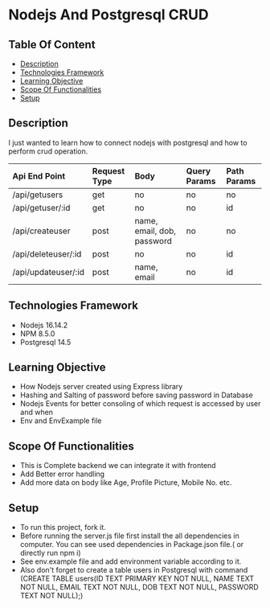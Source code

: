 # Nodejs And Postgresql CRUD

## Table Of Content
  - [Description](#description)
  - [Technologies Framework](#technologies-framework)
  - [Learning Objective](#learning-objective)
  - [Scope Of Functionalities](#scope-of-functionalities)
  - [Setup](#setup)

## Description

I just wanted to learn how to connect nodejs with postgresql and how to perform crud operation.

| Api End Point       | Request Type | Body                       | Query Params | Path Params |
| :------------------ | :----------- | :------------------------- | :----------- | :---------- |
| /api/getusers       | get          | no                         | no           | no          |
| /api/getuser/:id    | get          | no                         | no           | id          |
| /api/createuser     | post         | name, email, dob, password | no           | no          |
| /api/deleteuser/:id | post         | no                         | no           | id          |
| /api/updateuser/:id | post         | name, email                | no           | id          |

## Technologies Framework

- Nodejs 16.14.2
- NPM 8.5.0
- Postgresql 14.5

## Learning Objective

- How Nodejs server created using Express library
- Hashing and Salting of password before saving password in Database
- Nodejs Events for better consoling of which request is accessed by user and when
- Env and EnvExample file

## Scope Of Functionalities

- This is Complete backend we can integrate it with frontend
- Add Better error handling
- Add more data on body like Age, Profile Picture, Mobile No. etc.

## Setup

- To run this project, fork it.
- Before running the server.js file first install the all dependencies in computer. You can see used dependencies in Package.json file.( or directly run npm i)
- See env.example file and add environment variable according to it.
- Also don't forget to create a table users in Postgresql with command (CREATE TABLE users(ID TEXT PRIMARY KEY NOT NULL, NAME TEXT NOT NULL, EMAIL TEXT NOT NULL, DOB TEXT NOT NULL, PASSWORD TEXT NOT NULL);)
